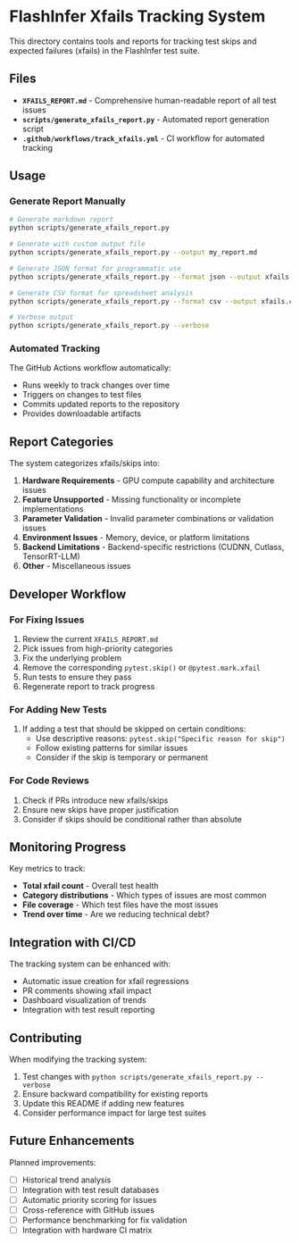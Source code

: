 # FlashInfer Xfails Tracking System

This directory contains tools and reports for tracking test skips and expected failures (xfails) in the FlashInfer test suite.

## Files

- **`XFAILS_REPORT.md`** - Comprehensive human-readable report of all test issues
- **`scripts/generate_xfails_report.py`** - Automated report generation script
- **`.github/workflows/track_xfails.yml`** - CI workflow for automated tracking

## Usage

### Generate Report Manually

```bash
# Generate markdown report
python scripts/generate_xfails_report.py

# Generate with custom output file
python scripts/generate_xfails_report.py --output my_report.md

# Generate JSON format for programmatic use
python scripts/generate_xfails_report.py --format json --output xfails.json

# Generate CSV format for spreadsheet analysis
python scripts/generate_xfails_report.py --format csv --output xfails.csv

# Verbose output
python scripts/generate_xfails_report.py --verbose
```

### Automated Tracking

The GitHub Actions workflow automatically:
- Runs weekly to track changes over time
- Triggers on changes to test files
- Commits updated reports to the repository
- Provides downloadable artifacts

## Report Categories

The system categorizes xfails/skips into:

1. **Hardware Requirements** - GPU compute capability and architecture issues
2. **Feature Unsupported** - Missing functionality or incomplete implementations
3. **Parameter Validation** - Invalid parameter combinations or validation issues
4. **Environment Issues** - Memory, device, or platform limitations
5. **Backend Limitations** - Backend-specific restrictions (CUDNN, Cutlass, TensorRT-LLM)
6. **Other** - Miscellaneous issues

## Developer Workflow

### For Fixing Issues

1. Review the current `XFAILS_REPORT.md`
2. Pick issues from high-priority categories
3. Fix the underlying problem
4. Remove the corresponding `pytest.skip()` or `@pytest.mark.xfail`
5. Run tests to ensure they pass
6. Regenerate report to track progress

### For Adding New Tests

1. If adding a test that should be skipped on certain conditions:
   - Use descriptive reasons: `pytest.skip("Specific reason for skip")`
   - Follow existing patterns for similar issues
   - Consider if the skip is temporary or permanent

### For Code Reviews

1. Check if PRs introduce new xfails/skips
2. Ensure new skips have proper justification
3. Consider if skips should be conditional rather than absolute

## Monitoring Progress

Key metrics to track:
- **Total xfail count** - Overall test health
- **Category distributions** - Which types of issues are most common
- **File coverage** - Which test files have the most issues
- **Trend over time** - Are we reducing technical debt?

## Integration with CI/CD

The tracking system can be enhanced with:
- Automatic issue creation for xfail regressions
- PR comments showing xfail impact
- Dashboard visualization of trends
- Integration with test result reporting

## Contributing

When modifying the tracking system:
1. Test changes with `python scripts/generate_xfails_report.py --verbose`
2. Ensure backward compatibility for existing reports
3. Update this README if adding new features
4. Consider performance impact for large test suites

## Future Enhancements

Planned improvements:
- [ ] Historical trend analysis
- [ ] Integration with test result databases
- [ ] Automatic priority scoring for issues
- [ ] Cross-reference with GitHub issues
- [ ] Performance benchmarking for fix validation
- [ ] Integration with hardware CI matrix